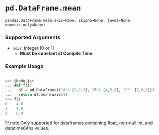 # `pd.DataFrame.mean`


`pandas.DataFrame.mean(axis=None, skipna=None, level=None, numeric_only=None)`

### Supported Arguments


- `axis`: Integer (0 or 1)
    - **Must be constant at Compile Time**


### Example Usage

```py

>>> @bodo.jit
... def f():
...   df = pd.DataFrame({"A": [1,2,3], "B": [4,5,6], "C": [7,8,9]})
...   return df.mean(axis=1)
>>> f()
0    4.0
1    5.0
2    6.0
```

!!! note
  Only supported for dataframes containing float, non-null int, and datetime64ns values.

